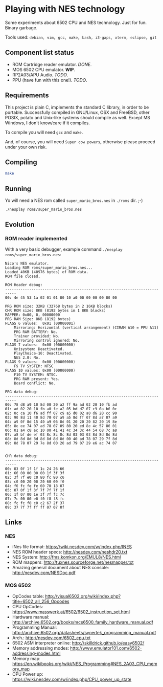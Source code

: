 # Playing with NES technology

Some experiments about 6502 CPU and NES technology. Just for fun. Binary garbage.

Tools used: `debian, vim, gcc, make, bash, i3-gaps, xterm, eclipse, git`

## Component list status

- ROM Cartridge reader emulator. *DONE*.
- MOS 6502 CPU emulator. **WIP**.
- RP2A03/APU Audio. *TODO*.
- PPU (have fun with this one!). *TODO*.

## Requirements

This project is plain C, implements the standard C library, in order to be portable. Successfully compiled in GNU/Linux, OSX and FreeBSD, other POSIX, potato and Unix-like systems should compile as well. Except MS Windows, I don't know/care if it compiles.

To compile you will need `gcc` and `make`.

And, of course, you will need `Super cow powers`, otherwise please proceed under your own risk.

## Compiling

```sh
make
```

## Running

Yo will need a NES rom called `super_mario_bros.nes` in `./roms` dir. ;-)

```sh
./nesplay roms/super_mario_bros.nes
```

## Evolution

### ROM reader implemented

With a very basic debugger, example command `./nesplay roms/super_mario_bros.nes`:

```
Nico's NES emulator.
Loading ROM roms/super_mario_bros.nes...
Loaded 40KB (40976 bytes) of ROM data.
ROM file closed.

ROM Header debug: 
---------------------------------------------------------------------------
00: 4e 45 53 1a 02 01 01 00 10 a0 00 00 00 00 00 00 

PRG ROM size: 32KB (32768 bytes in 2 16KB blocks)
CHR ROM size: 8KB (8192 bytes in 1 8KB blocks)
MAPPER: 0x00, 0, 00000000
PRG RAM Size: 8KB (8192 bytes)
FLAGS 6 values:  0x01 (00000001)
	Mirroring: Horizontal (vertical arrangement) (CIRAM A10 = PPU A11)
	PRG RAM BATTERY: No.
	Trainer provided: No.
	Mirroring control ignored: No.
FLAGS 7 values:  0x00 (00000000)
	Unisystem: Deactivated.
	PlayChoice-10: Deactivated.
	NES 2.0: No.
FLAGS 9 values:  0x00 (00000000)
	F9 TV SYSTEM: NTSC
FLAGS 10 values: 0x00 (00000000)
	F10 TV SYSTEM: NTSC.
	PRG RAM present: Yes.
	Board conflict: No.

PRG data debug: 
---------------------------------------------------------------------------
00: 78 d8 a9 10 8d 00 20 a2 ff 9a ad 02 20 10 fb ad 
01: ad 02 20 10 fb a0 fe a2 05 bd d7 07 c9 0a b0 0c 
02: 0c ca 10 f6 ad ff 07 c9 a5 d0 02 a0 d6 20 cc 90 
03: 90 8d 11 40 8d 70 07 a9 a5 8d ff 07 8d a7 07 a9 
04: a9 0f 8d 15 40 a9 06 8d 01 20 20 20 82 20 19 8e 
05: 8e ee 74 07 ad 78 07 09 80 20 ed 8e 4c 57 80 01 
06: 01 a4 c8 ec 10 00 41 41 4c 34 3c 44 54 68 7c a8 
07: a8 bf de ef 03 8c 8c 8c 8d 03 03 03 8d 8d 8d 8d 
08: 8d 8d 8d 8d 8d 8d 8d 8d 00 40 ad 78 07 29 7f 8d 
09: 8d 78 07 29 7e 8d 00 20 ad 79 07 29 e6 ac 74 07 


CHR data debug: 
---------------------------------------------------------------------------
00: 03 0f 1f 1f 1c 24 26 66 
01: 66 00 00 00 00 1f 3f 3f 
02: 3f 7f e0 c0 80 fc 80 c0 
03: c0 00 20 00 20 60 00 f0 
04: f0 fc fe fe 60 70 18 07 
05: 07 0f 1f 3f 7f 7f 7f 1f 
06: 1f 07 00 1e 3f 7f fc 7c 
07: 7c 00 00 e0 f0 f8 f8 fc 
08: fc fc f8 c0 c2 67 2f 37 
09: 37 7f 7f ff ff 07 07 0f 

```

## Links

### NES

- iNes file format: https://wiki.nesdev.com/w/index.php/INES
- NES ROM header specs: http://nesdev.com/neshdr20.txt
- NES System: http://fms.komkon.org/EMUL8/NES.html
- ROM mappers: http://tuxnes.sourceforge.net/nesmapper.txt
- Amazing general document about NES console: http://nesdev.com/NESDoc.pdf

### MOS 6502

- OpCodes table: http://visual6502.org/wiki/index.php?title=6502_all_256_Opcodes
- CPU OpCodes: https://www.masswerk.at/6502/6502_instruction_set.html
- Hardware manual: http://archive.6502.org/books/mcs6500_family_hardware_manual.pdf
- Programming Manual: http://archive.6502.org/datasheets/synertek_programming_manual.pdf
- Arch.: http://nesdev.com/6502_cpu.txt
- 6502 ASM interpreter online: http://skilldrick.github.io/easy6502/
- Memory addressing modes: http://www.emulator101.com/6502-addressing-modes.html
- Memory map: https://en.wikibooks.org/wiki/NES_Programming#NES_2A03_CPU_memory_map
- CPU Power up: https://wiki.nesdev.com/w/index.php/CPU_power_up_state
